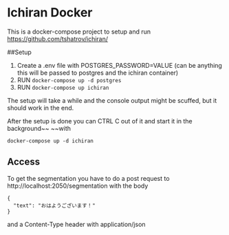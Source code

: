 # Ichiran Docker 

This is a docker-compose project to setup and run https://github.com/tshatrov/ichiran/

##Setup

1. Create a .env file with POSTGRES_PASSWORD=VALUE (can be anything this will be passed to postgres and the ichiran container)
2. RUN `docker-compose up -d postgres` 
3. RUN `docker-compose up ichiran`

The setup will take a while and the console output might be scuffed, but it should work in the end.

After the setup is done you can CTRL C out of it and start it in the background~~ ~~with

`docker-compose up -d ichiran`

## Access

To get the segmentation you have to do a post request to http://localhost:2050/segmentation with the body

```
{
  "text": "おはようございます！"
}
```

and a Content-Type header with application/json
